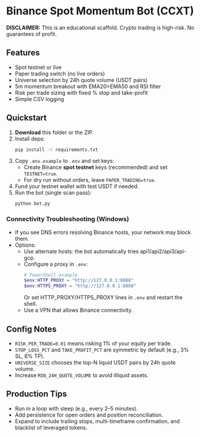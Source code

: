 # Binance Spot Momentum Bot (CCXT)

**DISCLAIMER:** This is an educational scaffold. Crypto trading is high-risk. No guarantees of profit.

## Features
- Spot testnet or live
- Paper trading switch (no live orders)
- Universe selection by 24h quote volume (USDT pairs)
- 5m momentum breakout with EMA20>EMA50 and RSI filter
- Risk per trade sizing with fixed % stop and take-profit
- Simple CSV logging

## Quickstart
1. **Download** this folder or the ZIP.
2. Install deps:
   ```bash
   pip install -r requirements.txt
   ```
3. Copy `.env.example` to `.env` and set keys:
   - Create Binance **spot testnet** keys (recommended) and set `TESTNET=true`.
   - For dry run without orders, leave `PAPER_TRADING=true`.
4. Fund your testnet wallet with test USDT if needed.
5. Run the bot (single scan pass):
   ```bash
   python bot.py
   ```

### Connectivity Troubleshooting (Windows)
- If you see DNS errors resolving Binance hosts, your network may block them.
- Options:
   - Use alternate hosts: the bot automatically tries api1/api2/api3/api-gcp.
   - Configure a proxy in `.env`:
      ```powershell
      # PowerShell example
      $env:HTTP_PROXY = "http://127.0.0.1:8888"
      $env:HTTPS_PROXY = "http://127.0.0.1:8888"
      ```
      Or set HTTP_PROXY/HTTPS_PROXY lines in `.env` and restart the shell.
   - Use a VPN that allows Binance connectivity.

## Config Notes
- `RISK_PER_TRADE=0.01` means risking 1% of your equity per trade.
- `STOP_LOSS_PCT` and `TAKE_PROFIT_PCT` are symmetric by default (e.g., 3% SL, 6% TP).
- `UNIVERSE_SIZE` chooses the top-N liquid USDT pairs by 24h quote volume.
- Increase `MIN_24H_QUOTE_VOLUME` to avoid illiquid assets.

## Production Tips
- Run in a loop with sleep (e.g., every 2–5 minutes).
- Add persistence for open orders and position reconciliation.
- Expand to include trailing stops, multi-timeframe confirmation, and blacklist of leveraged tokens.

